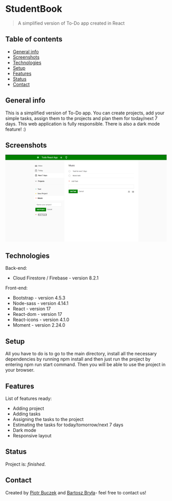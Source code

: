 # StudentBook
> A simplified version of To-Do app created in React

## Table of contents
* [General info](#general-info)
* [Screenshots](#screenshots)
* [Technologies](#technologies)
* [Setup](#setup)
* [Features](#features)
* [Status](#status)
* [Contact](#contact)

## General info
This is a simplified version of To-Do app. You can create projects, add your simple tasks, assign them to the projects and plan them for today/next 7 days. This web application is fully responsible. There is also a dark mode feature! :)

## Screenshots
<p align="center">
  <img src="./public/images/main.png">
</p>

## Technologies
Back-end:
* Cloud Firestore / Firebase - version 8.2.1

Front-end:
* Bootstrap - version 4.5.3
* Node-sass - version 4.14.1
* React - version 17
* React-dom - version 17
* React-icons - version 4.1.0
* Moment - version 2.24.0


## Setup
All you have to do is to go to the main directory, install all the necessary dependencies by running npm install and then just run the project by entering npm run start command. Then you will be able to use the project in your browser.

## Features
List of features ready:
* Adding project
* Adding tasks
* Assigning the tasks to the project
* Estimating the tasks for today/tomorrow/next 7 days
* Dark mode
* Responsive layout

## Status
Project is: _finished_.

## Contact
Created by [Piotr Buczek](mailto:piotr.buczek37@gmail.com?subject=[GitHub]%20Todo-react-app) and [Bartosz Bryła](mailto:gotimus@gmail.com?subject=[GitHub]%20Todo-react-app)- feel free to contact us!
